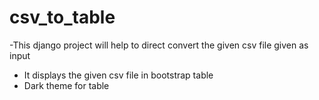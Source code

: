 # csv_to_table

-This django project will help to direct convert the given csv file given as input 
- It displays the given csv file in bootstrap table
- Dark theme for table
